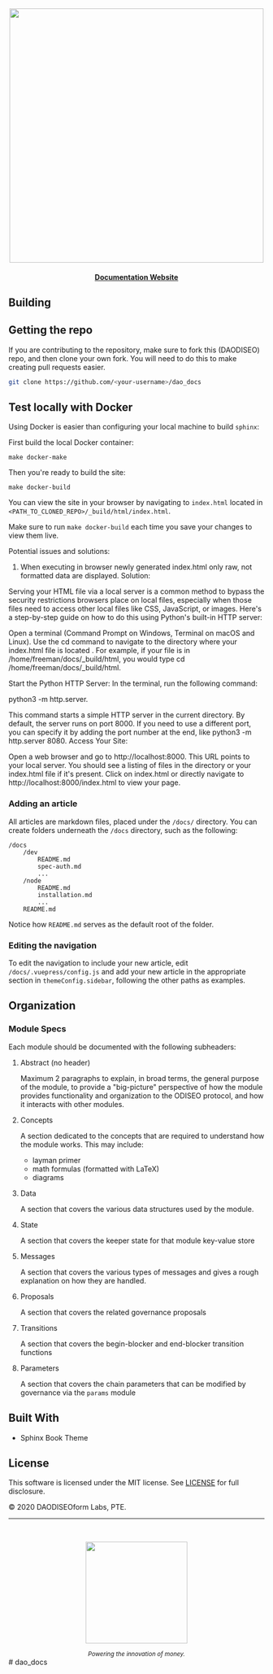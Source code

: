 <p>&nbsp;</p>
<p align="center">
<img src="./img/docs_logo.svg" width=500>
</p>

<div align="center">
  <h4>
    <a href="https://docs.DAODISEO.money/">Documentation Website</a>
  </h4>
</div>



## Building

## Getting the repo

If you are contributing to the repository, make sure to fork this (DAODISEO) repo, and then clone your own fork. You will need to do this to make creating pull requests easier.

```bash
git clone https://github.com/<your-username>/dao_docs
```

## Test locally with Docker

Using Docker is easier than configuring your local machine to build `sphinx`:

First build the local Docker container:

```
make docker-make
```

Then you're ready to build the site:

```
make docker-build
```

You can view the site in your browser by navigating to `index.html` located in `<PATH_TO_CLONED_REPO>/_build/html/index.html`.

Make sure to run `make docker-build` each time you save your changes to view them live.

Potential issues and solutions:

1. When executing in browser newly generated index.html only raw, not formatted data are displayed. Solution:

Serving your HTML file via a local server is a common method to bypass the security restrictions browsers place on local files, especially when those files need to access other local files like CSS, JavaScript, or images. Here's a step-by-step guide on how to do this using Python's built-in HTTP server:

Open a terminal (Command Prompt on Windows, Terminal on macOS and Linux). Use the cd command to navigate to the directory where your index.html file is located . For example, if your file is in /home/freeman/docs/_build/html, you would type cd /home/freeman/docs/_build/html.

Start the Python HTTP Server: In the terminal, run the following command: 

python3 -m http.server.

This command starts a simple HTTP server in the current directory.
By default, the server runs on port 8000. If you need to use a different port, you can specify it by adding the port number at the end, like python3 -m http.server 8080.
Access Your Site:

Open a web browser and go to http://localhost:8000.
This URL points to your local server. You should see a listing of files in the directory or your index.html file if it's present.
Click on index.html or directly navigate to http://localhost:8000/index.html to view your page.

### Adding an article

All articles are markdown files, placed under the `/docs/` directory. You can create folders underneath the `/docs` directory, such as the following:

```
/docs
    /dev
        README.md
        spec-auth.md
        ...
    /node
        README.md
        installation.md
        ...
    README.md
```

Notice how `README.md` serves as the default root of the folder.

### Editing the navigation

To edit the navigation to include your new article, edit `/docs/.vuepress/config.js` and add your new article in the appropriate section in `themeConfig.sidebar`, following the other paths as examples.

## Organization

### Module Specs

Each module should be documented with the following subheaders:

1. Abstract (no header)

   Maximum 2 paragraphs to explain, in broad terms, the general purpose of the module, to provide a "big-picture" perspective of how the module provides functionality and organization to the ODISEO protocol, and how it interacts with other modules.

2. Concepts

   A section dedicated to the concepts that are required to understand how the module works. This may include:

   - layman primer
   - math formulas (formatted with LaTeX)
   - diagrams

3. Data

   A section that covers the various data structures used by the module.

4. State

   A section that covers the keeper state for that module key-value store

5. Messages

   A section that covers the various types of messages and gives a rough explanation on how they are handled.

6. Proposals

   A section that covers the related governance proposals

7. Transitions

   A section that covers the begin-blocker and end-blocker transition functions

8. Parameters

   A section that covers the chain parameters that can be modified by governance via the `params` module

## Built With

- Sphinx Book Theme

## License

This software is licensed under the MIT license. See [LICENSE](./LICENSE) for full disclosure.

© 2020 DAODISEOform Labs, PTE.

<hr/>

<p>&nbsp;</p>
<p align="center">
    <a href="https://www.DAODISEO.money/"><img src="http://www.DAODISEO.money/logos/DAODISEO_logo.svg" align="center" width=200/></a>
</p>
<div align="center">
  <sub><em>Powering the innovation of money.</em> </sub>
</div># dao_docs
